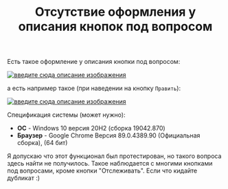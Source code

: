 ﻿---
title: "Отсутствие оформления у описания кнопок под вопросом"
se.owner.user_id: 238742
se.owner.display_name: "Andrew"
se.owner.link: "https://ru.meta.stackoverflow.com/users/238742/andrew"
se.link: "https://ru.meta.stackoverflow.com/questions/11468/%d0%9e%d1%82%d1%81%d1%83%d1%82%d1%81%d1%82%d0%b2%d0%b8%d0%b5-%d0%be%d1%84%d0%be%d1%80%d0%bc%d0%bb%d0%b5%d0%bd%d0%b8%d1%8f-%d1%83-%d0%be%d0%bf%d0%b8%d1%81%d0%b0%d0%bd%d0%b8%d1%8f-%d0%ba%d0%bd%d0%be%d0%bf%d0%be%d0%ba-%d0%bf%d0%be%d0%b4-%d0%b2%d0%be%d0%bf%d1%80%d0%be%d1%81%d0%be%d0%bc"
se.question_id: 11468
se.post_type: question
---
<p>Есть такое оформление у описания кнопки под вопросом:</p>
<p><a href="https://i.stack.imgur.com/frQrD.png" rel="nofollow noreferrer"><img src="https://i.stack.imgur.com/frQrD.png" alt="введите сюда описание изображения" /></a></p>
<p>а есть например такое (при наведении на кнопку <code>Править</code>):</p>
<p><a href="https://i.stack.imgur.com/qHYNS.png" rel="nofollow noreferrer"><img src="https://i.stack.imgur.com/qHYNS.png" alt="введите сюда описание изображения" /></a></p>
<p>Спецификация системы (может нужно):</p>
<ul>
<li><strong>ОС</strong> - Windows 10 версия 20H2 (сборка 19042.870)</li>
<li><strong>Браузер</strong> - Google Chrome Версия 89.0.4389.90 (Официальная сборка), (64 бит)</li>
</ul>
<p>Я допускаю что этот функционал был протестирован, но такого вопроса здесь найти не получилось. Такое наблюдается с многими кнопками под вопросами, кроме кнопки &quot;Отслеживать&quot;. Если что кидайте дубликат :)</p>
